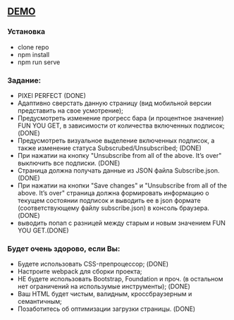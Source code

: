 ## [DEMO](https://edstarck.github.io/dist/)

### Установка

- clone repo
- npm install
- npm run serve

### Задание:

- PIXEl PERFECT (DONE)
- Адаптивно сверстать данную страницу (вид мобильной версии представить на свое усмотрение);
- Предусмотреть изменение прогресс бара (и процентное значение) FUN YOU GET, в зависимости от количества включенных подписок; (DONE)
- Предусмотреть визуальное выделение включенных подписок, а также изменение статуса Subscrubed/Unsubscribed; (DONE)
- При нажатии на кнопку "Unsubscribe from all of the above. It’s over" выключить все подписки. (DONE)
- Страница должна получать данные из JSON файла Subscribe.json. (DONE)
- При нажатии на кнопки "Save changes" и "Unsubscribe from all of the above. It’s over" страница должна формировать информацию о текущем состоянии подписок и выводить ее в json формате (соответствующему файлу subscribe.json) в консоль браузера. (DONE)
- выводить попап с разницей между старым и новым значением FUN YOU GET.(DONE)

### Будет очень здорово, если Вы:

- Будете использовать CSS-препроцессор; (DONE)
- Настроите webpack для сборки проекта;
- НЕ будете использовать Bootstrap, Foundation и проч. (в остальном нет ограничений на использумые инструменты); (DONE)
- Ваш HTML будет чистым, валидным, кроссбраузерным и семантичным;
- Позаботитесь об оптимизации загрузки страницы. (DONE)
